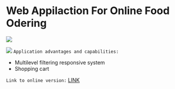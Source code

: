# Web Appilaction For Online Food Odering 

![](https://github.com/petrzavadski/Frontend-for-Responsive-Home-Food-Ordering-Web-Application/Screen.png)

![](/Frontend-for-Responsive-Home-Food-Ordering-Web-Application/Screen.png)
`Application advantages and capabilities:`

- Multilevel filtering responsive system
- Shopping cart 

`Link to online version:` [LINK](https://course-jsbasic.javascript.ru/)







